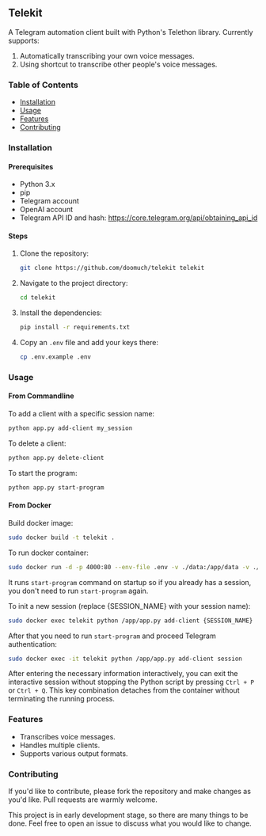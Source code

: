 ## Telekit

A Telegram automation client built with Python's Telethon library. Currently supports:

1. Automatically transcribing your own voice messages.
2. Using shortcut to transcribe other people's voice messages.

### Table of Contents

- [Installation](#installation)
- [Usage](#usage)
- [Features](#features)
- [Contributing](#contributing)

### Installation

#### Prerequisites

- Python 3.x
- pip
- Telegram account
- OpenAI account
- Telegram API ID and hash: https://core.telegram.org/api/obtaining_api_id

#### Steps

1. Clone the repository:
   ```bash
   git clone https://github.com/doomuch/telekit telekit
   ```
2. Navigate to the project directory:
   ```bash
   cd telekit
   ```
3. Install the dependencies:
   ```bash
   pip install -r requirements.txt
   ```
4. Copy an `.env` file and add your keys there:
   ```bash
   cp .env.example .env
   ```

### Usage

#### From Commandline

To add a client with a specific session name:

```bash
python app.py add-client my_session
```

To delete a client:

```bash
python app.py delete-client
```

To start the program:

```bash
python app.py start-program
```

#### From Docker

Build docker image:

```bash
sudo docker build -t telekit .
```

To run docker container:

```bash
sudo docker run -d -p 4000:80 --env-file .env -v ./data:/app/data -v ./data/sessions:/app/data/sessions --name telekit telekit
```

It runs `start-program` command on startup so if you already has a session, you don't need to run `start-program` again.

To init a new session (replace {SESSION_NAME} with your session name):

```bash
sudo docker exec telekit python /app/app.py add-client {SESSION_NAME}
```

After that you need to run `start-program` and proceed Telegram authentication:

```bash
sudo docker exec -it telekit python /app/app.py add-client session
```

After entering the necessary information interactively, you can exit the interactive session without stopping the Python script by pressing `Ctrl + P` or `Ctrl + Q`. This key combination detaches from the container without terminating the running process.

### Features

- Transcribes voice messages.
- Handles multiple clients.
- Supports various output formats.

### Contributing

If you'd like to contribute, please fork the repository and make changes as you'd like. Pull requests are warmly welcome.

This project is in early development stage, so there are many things to be done. Feel free to open an issue to discuss what you would like to change.
